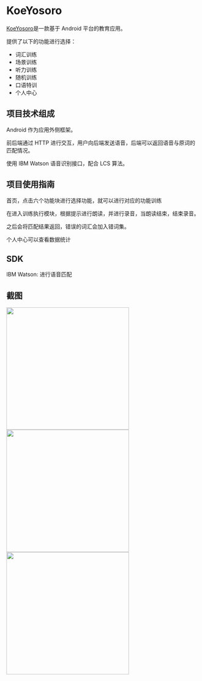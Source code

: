 # KoeYosoro

[KoeYosoro](https://www.hackx.org/projects/172)是一款基于 Android 平台的教育应用。

提供了以下的功能进行选择：

- 词汇训练
- 场景训练
- 听力训练
- 随机训练
- 口语特训
- 个人中心

## 项目技术组成

Android 作为应用外侧框架。

前后端通过 HTTP 进行交互，用户向后端发送语音，后端可以返回语音与原词的匹配情况。

使用 IBM Watson 语音识别接口，配合 LCS 算法。

## 项目使用指南

首页，点击六个功能块进行选择功能，就可以进行对应的功能训练

在进入训练执行模块，根据提示进行朗读，并进行录音，当朗读结束，结束录音。

之后会将匹配结果返回，错误的词汇会加入错词集。

个人中心可以查看数据统计

## SDK

IBM Watson: 进行语音匹配 

## 截图
<img src="https://cdn.hackx.org/o_1bu4nup001khiac519kh1hf0bc88.png" width="320px" />
<img src="https://cdn.hackx.org/o_1bu4nup00nh6l2r1sao1fsa1bcn9.png" width="320px" />
<img src="https://cdn.hackx.org/o_1bu4u7738loctitopp171kavk7.png" width="320px" />
